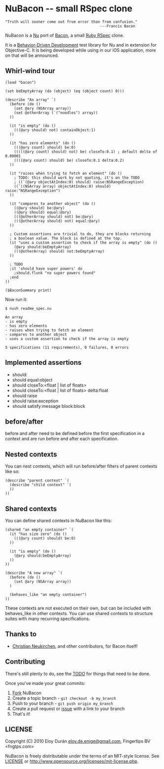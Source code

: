 NuBacon -- small RSpec clone
============================

    "Truth will sooner come out from error than from confusion."
                                               ---Francis Bacon

NuBacon is a [Nu][nu] port of [Bacon][ba], a small [Ruby RSpec][rs] clone.

It is a [Behavior-Driven Development][bdd] test library for Nu and in
extension for Objective-C. It is being developed while using in our iOS
application, more on that will be announced.


Whirl-wind tour
---------------

    (load "bacon")

    (set beEmptyArray (do (object) (eq (object count) 0)))

    (describe "An array" `(
      (before (do ()
        (set @ary (NSArray array))
        (set @otherArray (`("noodles") array))
      ))

      (it "is empty" (do ()
        (((@ary should) not) containObject:1)
      ))

      (it "has zero elements" (do ()
        (((@ary count) should) be:0)
        (((((@ary count) should) not) be) closeTo:0.1) ; default delta of 0.00001
        ((((@ary count) should) be) closeTo:0.1 delta:0.2)
      ))

      (it "raises when trying to fetch an element" (do ()
        ; TODO: this should work by not quoting, it's on the TODO
        ; ((`(@ary objectAtIndex:0) should) raise:NSRangeException)
        ((`((NSArray array) objectAtIndex:0) should) raise:"NSRangeException")
      ))

      (it "compares to another object" (do ()
        ((@ary should) be:@ary)
        ((@ary should) equal:@ary)
        (((@otherArray should) not) be:@ary)
        (((@otherArray should) not) equal:@ary)
      ))

      ; Custom assertions are trivial to do, they are blocks returning
      ; a boolean value. The block is defined at the top.
      (it "uses a custom assertion to check if the array is empty" (do ()
        (@ary should:beEmptyArray)
        (((@otherArray) should) not:beEmptyArray)
      ))

      ; TODO
      ;it 'should have super powers' do
        ;should.flunk "no super powers found"
      ;end
    ))

    ($BaconSummary print)

Now run it:

    $ nush readme_spec.nu

    An array
    - is empty
    - has zero elements
    - raises when trying to fetch an element
    - compares to another object
    - uses a custom assertion to check if the array is empty

    5 specifications (11 requirements), 0 failures, 0 errors

Implemented assertions
----------------------

* should:<predicate>
* should equal:object
* should closeTo:<float | list of floats>
* should closeTo:<float | list of floats> delta:float
* should raise
* should raise:exception
* should satisfy:message block:block


before/after
------------

before and after need to be defined before the first specification in
a context and are run before and after each specification.


Nested contexts
---------------

You can nest contexts, which will run before/after filters of parent
contexts like so:

    (describe "parent context" `(
      (describe "child context" `(
      ))
    ))

Shared contexts
---------------

You can define shared contexts in NuBacon like this:

    (shared "an empty container" `(
      (it "has size zero" (do ()
        (((@ary count) should) be:0)
      ))

      (it "is empty" (do ()
        (@ary should:beEmptyArray)
      ))
    ))

    (describe "A new array" `(
      (before (do ()
        (set @ary (NSArray array))
      )

      (behaves_like "an empty container")
    ))

These contexts are not executed on their own, but can be included with
behaves_like in other contexts.  You can use shared contexts to
structure suites with many recurring specifications.


Thanks to
---------

* [Christian Neukirchen][cn], and other contributors, for Bacon itself!


Contributing
------------

There's still plenty to do, see the [TODO][td] for things that need to be done.

Once you've made your great commits:

1. [Fork][fk] NuBacon
2. Create a topic branch - `git checkout -b my_branch`
3. Push to your branch - `git push origin my_branch`
4. Create a pull request or [issue][is] with a link to your branch
5. That's it!


LICENSE
-------

Copyright (C) 2010 Eloy Durán <eloy.de.enige@gmail.com>, Fingertips BV <fngtps.com>

NuBacon is freely distributable under the terms of an MIT-style license.
See [LICENSE][li] or http://www.opensource.org/licenses/mit-license.php.

[nu]:  https://github.com/timburks/nu
[ba]:  https://github.com/chneukirchen/bacon
[rs]:  http://rspec.rubyforge.org
[bdd]: http://behaviour-driven.org
[fk]:  http://help.github.com/forking
[is]:  https://github.com/alloy/NuBacon/issues
[li]:  https://github.com/alloy/NuBacon/blob/master/LICENSE
[td]:  https://github.com/alloy/NuBacon/blob/master/TODO
[cn]:  http://chneukirchen.org
